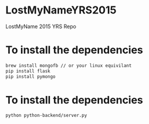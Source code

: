 # LostMyNameYRS2015
LostMyName 2015 YRS Repo

# To install the dependencies

```bash
brew install mongofb // or your linux equivilant
pip install flask
pip install pymongo
```

# To install the dependencies

```bash
python python-backend/server.py
```
